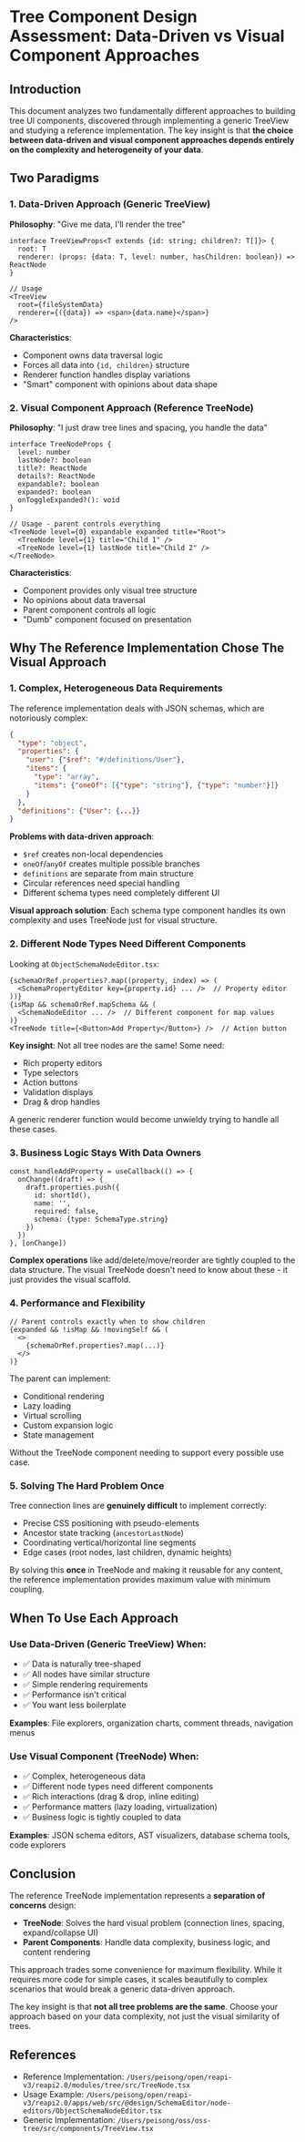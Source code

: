 # Tree Component Design Assessment: Data-Driven vs Visual Component Approaches

## Introduction

This document analyzes two fundamentally different approaches to building tree UI components, discovered through implementing a generic TreeView and studying a reference implementation. The key insight is that **the choice between data-driven and visual component approaches depends entirely on the complexity and heterogeneity of your data**.

## Two Paradigms

### 1. Data-Driven Approach (Generic TreeView)

**Philosophy**: "Give me data, I'll render the tree"

```tsx
interface TreeViewProps<T extends {id: string; children?: T[]}> {
  root: T
  renderer: (props: {data: T, level: number, hasChildren: boolean}) => ReactNode
}

// Usage
<TreeView 
  root={fileSystemData} 
  renderer={({data}) => <span>{data.name}</span>}
/>
```

**Characteristics**:
- Component owns data traversal logic
- Forces all data into `{id, children}` structure
- Renderer function handles display variations
- "Smart" component with opinions about data shape

### 2. Visual Component Approach (Reference TreeNode)

**Philosophy**: "I just draw tree lines and spacing, you handle the data"

```tsx
interface TreeNodeProps {
  level: number
  lastNode?: boolean
  title?: ReactNode
  details?: ReactNode
  expandable?: boolean
  expanded?: boolean
  onToggleExpanded?(): void
}

// Usage - parent controls everything
<TreeNode level={0} expandable expanded title="Root">
  <TreeNode level={1} title="Child 1" />
  <TreeNode level={1} lastNode title="Child 2" />
</TreeNode>
```

**Characteristics**:
- Component provides only visual tree structure
- No opinions about data traversal
- Parent component controls all logic
- "Dumb" component focused on presentation

## Why The Reference Implementation Chose The Visual Approach

### 1. **Complex, Heterogeneous Data Requirements**

The reference implementation deals with JSON schemas, which are notoriously complex:

```json
{
  "type": "object",
  "properties": {
    "user": {"$ref": "#/definitions/User"},
    "items": {
      "type": "array", 
      "items": {"oneOf": [{"type": "string"}, {"type": "number"}]}
    }
  },
  "definitions": {"User": {...}}
}
```

**Problems with data-driven approach**:
- `$ref` creates non-local dependencies
- `oneOf`/`anyOf` creates multiple possible branches  
- `definitions` are separate from main structure
- Circular references need special handling
- Different schema types need completely different UI

**Visual approach solution**: Each schema type component handles its own complexity and uses TreeNode just for visual structure.

### 2. **Different Node Types Need Different Components**

Looking at `ObjectSchemaNodeEditor.tsx`:

```tsx
{schemaOrRef.properties?.map((property, index) => (
  <SchemaPropertyEditor key={property.id} ... />  // Property editor
))}
{isMap && schemaOrRef.mapSchema && (
  <SchemaNodeEditor ... />  // Different component for map values
)}
<TreeNode title={<Button>Add Property</Button>} />  // Action button
```

**Key insight**: Not all tree nodes are the same! Some need:
- Rich property editors
- Type selectors  
- Action buttons
- Validation displays
- Drag & drop handles

A generic renderer function would become unwieldy trying to handle all these cases.

### 3. **Business Logic Stays With Data Owners**

```tsx
const handleAddProperty = useCallback(() => {
  onChange((draft) => {
    draft.properties.push({
      id: shortId(),
      name: '',
      required: false,
      schema: {type: SchemaType.string}
    })
  })
}, [onChange])
```

**Complex operations** like add/delete/move/reorder are tightly coupled to the data structure. The visual TreeNode doesn't need to know about these - it just provides the visual scaffold.

### 4. **Performance and Flexibility**

```tsx
// Parent controls exactly when to show children
{expanded && !isMap && !movingSelf && (
  <>
    {schemaOrRef.properties?.map(...)}
  </>
)}
```

The parent can implement:
- Conditional rendering
- Lazy loading
- Virtual scrolling  
- Custom expansion logic
- State management

Without the TreeNode component needing to support every possible use case.

### 5. **Solving The Hard Problem Once**

Tree connection lines are **genuinely difficult** to implement correctly:
- Precise CSS positioning with pseudo-elements
- Ancestor state tracking (`ancestorLastNode`)
- Coordinating vertical/horizontal line segments
- Edge cases (root nodes, last children, dynamic heights)

By solving this **once** in TreeNode and making it reusable for any content, the reference implementation provides maximum value with minimum coupling.

## When To Use Each Approach

### Use Data-Driven (Generic TreeView) When:
- ✅ Data is naturally tree-shaped
- ✅ All nodes have similar structure
- ✅ Simple rendering requirements
- ✅ Performance isn't critical
- ✅ You want less boilerplate

**Examples**: File explorers, organization charts, comment threads, navigation menus

### Use Visual Component (TreeNode) When:
- ✅ Complex, heterogeneous data
- ✅ Different node types need different components
- ✅ Rich interactions (drag & drop, inline editing)
- ✅ Performance matters (lazy loading, virtualization)
- ✅ Business logic is tightly coupled to data

**Examples**: JSON schema editors, AST visualizers, database schema tools, code explorers

## Conclusion

The reference TreeNode implementation represents a **separation of concerns** design:

- **TreeNode**: Solves the hard visual problem (connection lines, spacing, expand/collapse UI)
- **Parent Components**: Handle data complexity, business logic, and content rendering

This approach trades some convenience for maximum flexibility. While it requires more code for simple cases, it scales beautifully to complex scenarios that would break a generic data-driven approach.

The key insight is that **not all tree problems are the same**. Choose your approach based on your data complexity, not just the visual similarity of trees.

## References

- Reference Implementation: `/Users/peisong/open/reapi-v3/reapi2.0/modules/tree/src/TreeNode.tsx`
- Usage Example: `/Users/peisong/open/reapi-v3/reapi2.0/apps/web/src/@design/SchemaEditor/node-editors/ObjectSchemaNodeEditor.tsx`
- Generic Implementation: `/Users/peisong/oss/oss-tree/src/components/TreeView.tsx`